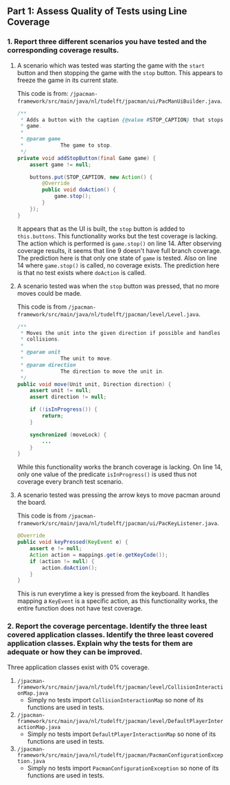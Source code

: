 ## Part 1: Assess Quality of Tests using Line Coverage

### 1. Report three different scenarios you have tested and the corresponding coverage results.

1. A scenario which was tested was starting the game with the `start` button and then stopping the game with the `stop` button. This appears to freeze the game in its current state.

	This code is from: `/jpacman-framework/src/main/java/nl/tudelft/jpacman/ui/PacManUiBuilder.java`.
	
	```java
	/**
	 * Adds a button with the caption {@value #STOP_CAPTION} that stops the
	 * game.
	 * 
	 * @param game
	 *            The game to stop.
	 */
	private void addStopButton(final Game game) {
		assert game != null;
	
		buttons.put(STOP_CAPTION, new Action() {
			@Override
			public void doAction() {
				game.stop();
			}
		});
	}
	```
	
	It appears that as the UI is built, the `stop` button is added to `this.buttons`. This functionality works but the test coverage is lacking. The action which is performed is `game.stop()` on line 14. After observing coverage results, it seems that line 9 doesn't have full branch coverage. The prediction here is that only one state of `game` is tested. Also on line 14 where `game.stop()` is called, no coverage exists. The prediction here is that no test exists where `doAction` is called.

2. A scenario tested was when the `stop` button was pressed, that no more moves could be made. 

	This code is from `/jpacman-framework/src/main/java/nl/tudelft/jpacman/level/Level.java`.
	
	```java
	/**
	 * Moves the unit into the given direction if possible and handles all
	 * collisions.
	 * 
	 * @param unit
	 *            The unit to move.
	 * @param direction
	 *            The direction to move the unit in.
	 */
	public void move(Unit unit, Direction direction) {
		assert unit != null;
		assert direction != null;

		if (!isInProgress()) {
			return;
		}

		synchronized (moveLock) {
			...
		}
	}
	```
	
	While this functionality works the branch coverage is lacking. On line 14, only one value of the predicate `isInProgress()` is used thus not coverage every branch test scenario.

3. A scenario tested was pressing the arrow keys to move pacman around the board.

	This code is from `/jpacman-framework/src/main/java/nl/tudelft/jpacman/ui/PacKeyListener.java`.
	
	```java
	@Override
	public void keyPressed(KeyEvent e) {
		assert e != null;
		Action action = mappings.get(e.getKeyCode());
		if (action != null) {
			action.doAction();
		}
	}
	```
	
	This is run everytime a key is pressed from the keyboard. It handles mapping a `KeyEvent` is a specific action, as this functionality works, the entire function does not have test coverage.
	
### 2. Report the coverage percentage. Identify the three least covered application classes. Identify the three least covered application classes. Explain why the tests for them are adequate or how they can be improved.

Three application classes exist with 0% coverage.

1. `/jpacman-framework/src/main/java/nl/tudelft/jpacman/level/CollisionInteractionMap.java` 
	* Simply no tests import `CollisionInteractionMap` so none of its functions are used in tests.
2. `/jpacman-framework/src/main/java/nl/tudelft/jpacman/level/DefaultPlayerInteractionMap.java`
	* Simply no tests import `DefaultPlayerInteractionMap` so none of its functions are used in tests.
3. `/jpacman-framework/src/main/java/nl/tudelft/jpacman/PacmanConfigurationException.java`
	* Simply no tests import `PacmanConfigurationException` so none of its functions are used in tests.

